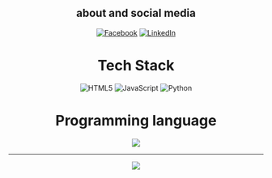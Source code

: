 <div align="center" width="50">


## about and social media

[![Facebook](https://img.shields.io/badge/Facebook-%231877F2.svg?logo=Facebook&logoColor=white)](https://facebook.com/YOSHIII404) [![LinkedIn](https://img.shields.io/badge/LinkedIn-%230077B5.svg?logo=linkedin&logoColor=white)](https://linkedin.com/in/yoshii-dev-467659270) 

# Tech Stack
![HTML5](https://img.shields.io/badge/html5-%23E34F26.svg?style=flat&logo=html5&logoColor=white) ![JavaScript](https://img.shields.io/badge/javascript-%23323330.svg?style=flat&logo=javascript&logoColor=%23F7DF1E) ![Python](https://img.shields.io/badge/python-3670A0?style=flat&logo=python&logoColor=ffdd54)

# Programming language 
![](https://github-readme-stats.vercel.app/api/top-langs/?username=Yoshii-Dev&theme=solarized-dark&hide_border=false&include_all_commits=false&count_private=false&layout=compact)

---
[![](https://visitcount.itsvg.in/api?id=Yoshii-Dev&label=Pengunjung%20Harian&pretty=true)](https://visitcount.itsvg.in)




